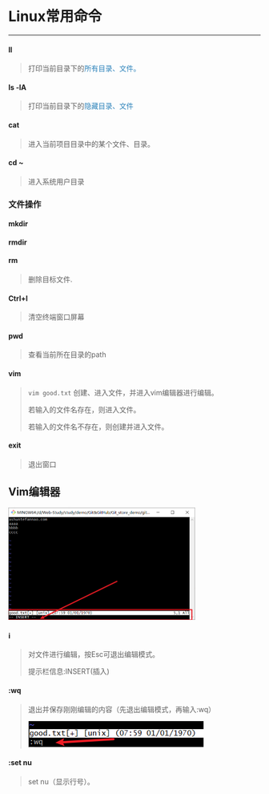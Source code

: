 # Linux常用命令

----

#### ll

>打印当前目录下的<font color="#2980b9">所有目录、文件。</font>

#### ls -lA

>打印当前目录下的<font color="#2980b9">隐藏目录、文件</font>

#### cat

>进入当前项目目录中的某个文件、目录。

#### cd ~

>进入系统用户目录



### 文件操作

#### mkdir

#### rmdir

#### rm

>删除目标文件.



#### Ctrl+l

> 清空终端窗口屏幕

#### pwd

> 查看当前所在目录的path

#### vim

>`vim good.txt` 创建、进入文件，并进入vim编辑器进行编辑。
>
>若输入的文件名存在，则进入文件。
>
>若输入的文件名不存在，则创建并进入文件。

#### exit

>退出窗口

## Vim编辑器

<img src="Linux的一些常用命令.assets/image-20201226192822372.png" alt="image-20201226192822372" style="zoom:50%;" />

#### i

>对文件进行编辑，按Esc可退出编辑模式。
>
>提示栏信息:INSERT(插入)

#### :wq

>退出并保存刚刚编辑的内容（先退出编辑模式，再输入:wq）
>
>![image-20201226193253784](Linux的一些常用命令.assets/image-20201226193253784.png)

#### :set nu

>set nu（显示行号）。